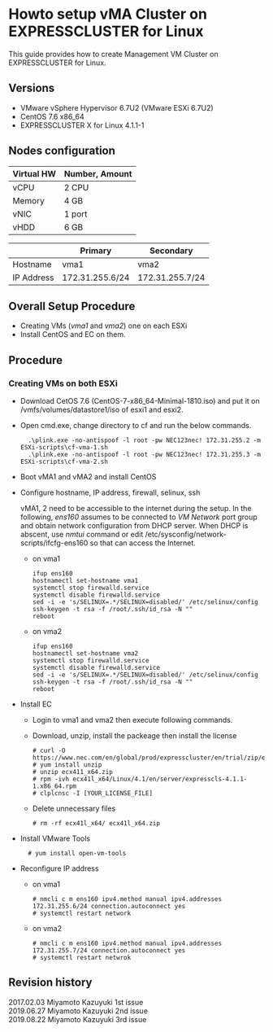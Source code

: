 # Howto setup vMA Cluster on EXPRESSCLUSTER for Linux

This guide provides how to create Management VM Cluster on EXPRESSCLUSTER for Linux.


## Versions
- VMware vSphere Hypervisor 6.7U2 (VMware ESXi 6.7U2)
- CentOS 7.6 x86_64
- EXPRESSCLUSTER X for Linux 4.1.1-1

## Nodes configuration

|Virtual HW	|Number, Amount	|
|:--		|:---		|
| vCPU		| 2 CPU		| 
| Memory	| 4 GB		|
| vNIC		| 1 port	|
| vHDD		| 6 GB		|

|		| Primary		| Secondary		|
|---		|---			|---			|
| Hostname	| vma1			| vma2			|
| IP Address	| 172.31.255.6/24	| 172.31.255.7/24	|

## Overall Setup Procedure
- Creating VMs (*vma1* and *vma2*) one on each ESXi
- Install CentOS and EC on them.

## Procedure

### Creating VMs on both ESXi

- Download CetOS 7.6 (CentOS-7-x86_64-Minimal-1810.iso) and put it on /vmfs/volumes/datastore1/iso of esxi1 and esxi2.

- Open cmd.exe, change directory to cf and run the below commands.

		.\plink.exe -no-antispoof -l root -pw NEC123nec! 172.31.255.2 -m ESXi-scripts\cf-vma-1.sh
		.\plink.exe -no-antispoof -l root -pw NEC123nec! 172.31.255.3 -m ESXi-scripts\cf-vma-2.sh

- Boot vMA1 and vMA2 and install CentOS

- Configure hostname, IP address, firewall, selinux, ssh

  vMA1, 2 need to be accessible to the internet during the setup.
  In the following, *ens160* assumes to be connected to *VM Network* port group and obtain network configuration from DHCP server.
  When DHCP is abscent, use *nmtui* command or edit /etc/sysconfig/network-scripts/ifcfg-ens160 so that can access the Internet.

  - on vma1

		ifup ens160
		hostnamectl set-hostname vma1
		systemctl stop firewalld.service
		systemctl disable firewalld.service
		sed -i -e 's/SELINUX=.*/SELINUX=disabled/' /etc/selinux/config
		ssh-keygen -t rsa -f /root/.ssh/id_rsa -N ""
		reboot

  - on vma2

		ifup ens160
		hostnamectl set-hostname vma2
		systemctl stop firewalld.service
		systemctl disable firewalld.service
		sed -i -e 's/SELINUX=.*/SELINUX=disabled/' /etc/selinux/config
		ssh-keygen -t rsa -f /root/.ssh/id_rsa -N ""
		reboot

- Install EC
  - Login to vma1 and vma2 then execute following commands.
  - Download, unzip, install the packeage then install the license 

		# curl -O https://www.nec.com/en/global/prod/expresscluster/en/trial/zip/ecx41l_x64.zip
		# yum install unzip
		# unzip ecx411_x64.zip
		# rpm -ivh ecx41l_x64/Linux/4.1/en/server/expresscls-4.1.1-1.x86_64.rpm
		# clplcnsc -I [YOUR_LICENSE_FILE]
		
  - Delete unnecessary files

		# rm -rf ecx41l_x64/ ecx41l_x64.zip

- Install VMware Tools

		# yum install open-vm-tools

- Reconfigure IP address

  - on vma1

		# nmcli c m ens160 ipv4.method manual ipv4.addresses 172.31.255.6/24 connection.autoconnect yes
		# systemctl restart network

  - on vma2

		# nmcli c m ens160 ipv4.method manual ipv4.addresses 172.31.255.7/24 connection.autoconnect yes
		# systemctl restart netwrok

## Revision history
2017.02.03	Miyamoto Kazuyuki	1st issue  
2019.06.27	Miyamoto Kazuyuki	2nd issue  
2019.08.22	Miyamoto Kazuyuki	3rd issue
